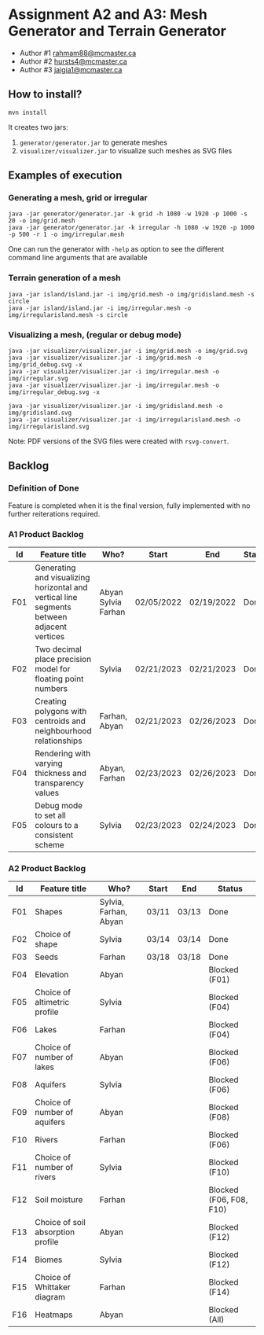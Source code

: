 # Assignment A2 and A3: Mesh Generator and Terrain Generator

- Author #1 rahmam88@mcmaster.ca
- Author #2 hursts4@mcmaster.ca
- Author #3 jaigia1@mcmaster.ca

## How to install?

```
mvn install
```

It creates two jars:

1. `generator/generator.jar` to generate meshes
2. `visualizer/visualizer.jar` to visualize such meshes as SVG files

## Examples of execution

### Generating a mesh, grid or irregular

```
java -jar generator/generator.jar -k grid -h 1080 -w 1920 -p 1000 -s 20 -o img/grid.mesh
java -jar generator/generator.jar -k irregular -h 1080 -w 1920 -p 1000 -p 500 -r 1 -o img/irregular.mesh
```

One can run the generator with `-help` as option to see the different command line arguments that are available

### Terrain generation of a mesh

```
java -jar island/island.jar -i img/grid.mesh -o img/gridisland.mesh -s circle
java -jar island/island.jar -i img/irregular.mesh -o img/irregularisland.mesh -s circle
```

### Visualizing a mesh, (regular or debug mode)

```
java -jar visualizer/visualizer.jar -i img/grid.mesh -o img/grid.svg
java -jar visualizer/visualizer.jar -i img/grid.mesh -o img/grid_debug.svg -x
java -jar visualizer/visualizer.jar -i img/irregular.mesh -o img/irregular.svg
java -jar visualizer/visualizer.jar -i img/irregular.mesh -o img/irregular_debug.svg -x

java -jar visualizer/visualizer.jar -i img/gridisland.mesh -o img/gridisland.svg
java -jar visualizer/visualizer.jar -i img/irregularisland.mesh -o img/irregularisland.svg
```

Note: PDF versions of the SVG files were created with `rsvg-convert`.

## Backlog

### Definition of Done

Feature is completed when it is the final version, fully implemented  with no further reiterations required.

### A1 Product Backlog

| Id | Feature title | Who? | Start | End | Status |
|:--:|---------------|------|-------|-----|--------|
| F01 | Generating and visualizing horizontal and vertical line segments between adjacent vertices | Abyan Sylvia Farhan | 02/05/2022 | 02/19/2022 | Done |
| F02 | Two decimal place precision model for floating point numbers | Sylvia | 02/21/2023 | 02/21/2023 | Done |
| F03 | Creating polygons with centroids and neighbourhood relationships | Farhan, Abyan | 02/21/2023 | 02/26/2023 | Done |
| F04 | Rendering with varying thickness and transparency values | Abyan, Farhan | 02/23/2023 | 02/26/2023 | Done |
| F05 | Debug mode to set all colours to a consistent scheme | Sylvia | 02/23/2023 | 02/24/2023 | Done |

### A2 Product Backlog

| Id | Feature title | Who? | Start | End | Status |
|:--:|---------------|------|-------|-----|--------|
| F01 | Shapes | Sylvia, Farhan, Abyan | 03/11 | 03/13 | Done |
| F02 | Choice of shape | Sylvia | 03/14 | 03/14 | Done |
| F03 | Seeds | Farhan | 03/18 | 03/18 | Done |
| F04 | Elevation | Abyan |  |  | Blocked (F01) |
| F05 | Choice of altimetric profile | Sylvia |  |  | Blocked (F04) |
| F06 | Lakes | Farhan |  |  | Blocked (F04) |
| F07 | Choice of number of lakes | Abyan |  |  | Blocked (F06) |
| F08 | Aquifers | Sylvia |  |  | Blocked (F06) |
| F09 | Choice of number of aquifers | Abyan |  |  | Blocked (F08) |
| F10 | Rivers | Farhan |  |  | Blocked (F06) |
| F11 | Choice of number of rivers | Sylvia |  |  | Blocked (F10) |
| F12 | Soil moisture | Farhan |  |  | Blocked (F06, F08, F10) |
| F13 | Choice of soil absorption profile | Abyan |  |  | Blocked (F12) |
| F14 | Biomes | Sylvia |  |  | Blocked (F12) |
| F15 | Choice of Whittaker diagram | Farhan |  |  | Blocked (F14) |
| F16 | Heatmaps | Abyan |  |  | Blocked (All) |
